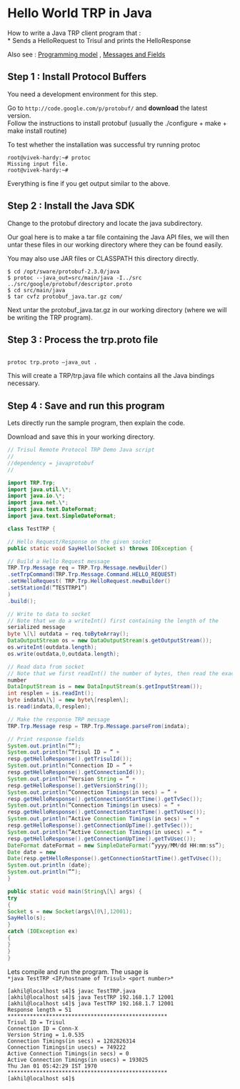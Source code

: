 # Hello World TRP in Java

How to write a Java TRP client program that :  
\* Sends a HelloRequest to Trisul and prints the HelloResponse

Also see : [Programming model](/docs/trp/trpprogramodel) , [Messages and
Fields](/docs/ref/trpproto)

## Step 1 : Install Protocol Buffers

You need a development environment for this step.

Go to `http://code.google.com/p/protobuf/` and **download** the latest
version.  
Follow the instructions to install protobuf (usually the ./configure +
make + make install routine)

To test whether the installation was successful try running protoc

    root@vivek-hardy:~# protoc
    Missing input file.
    root@vivek-hardy:~#

Everything is fine if you get output similar to the above.

## Step 2 : Install the Java SDK

Change to the protobuf directory and locate the java subdirectory.

Our goal here is to make a tar file containing the Java API files, we
will then untar these files in our working directory where they can be
found easily.

<note tip>

You may also use JAR files or CLASSPATH this directory directly.

</note>

```
$ cd /opt/sware/protobuf-2.3.0/java
$ protoc --java_out=src/main/java -I../src ../src/google/protobuf/descriptor.proto
$ cd src/main/java
$ tar cvfz protobuf_java.tar.gz com/
```

Next untar the protobuf_java.tar.gz in our working directory (where we
will be writing the TRP program).

## Step 3 : Process the trp.proto file

<code>  
protoc trp.proto —java_out .  
</code>

This will create a TRP/trp.java file which contains all the Java
bindings necessary.

## Step 4 : Save and run this program

Lets directly run the sample program, then explain the code.

Download and save this in your working directory.

```java
// Trisul Remote Protocol TRP Demo Java script  
//  
//dependency = javaprotobuf  
//

import TRP.Trp;  
import java.util.\*;  
import java.io.\*;  
import java.net.\*;  
import java.text.DateFormat;  
import java.text.SimpleDateFormat;

class TestTRP {

// Hello Request/Response on the given socket  
public static void SayHello(Socket s) throws IOException {

// Build a Hello Request message  
TRP.Trp.Message req = TRP.Trp.Message.newBuilder()  
.setTrpCommand(TRP.Trp.Message.Command.HELLO_REQUEST)  
.setHelloRequest( TRP.Trp.HelloRequest.newBuilder()  
.setStationId(”TESTTRP1”)  
)  
.build();

// Write to data to socket  
// Note that we do a writeInt() first containing the length of the
serialized message  
byte \[\] outdata = req.toByteArray();  
DataOutputStream os = new DataOutputStream(s.getOutputStream());  
os.writeInt(outdata.length);  
os.write(outdata,0,outdata.length);

// Read data from socket  
// Note that we first readInt() the number of bytes, then read the exact
number  
DataInputStream is = new DataInputStream(s.getInputStream());  
int resplen = is.readInt();  
byte indata\[\] = new byte\[resplen\];  
is.read(indata,0,resplen);

// Make the response TRP message  
TRP.Trp.Message resp = TRP.Trp.Message.parseFrom(indata);

// Print response fields  
System.out.println(”“);  
System.out.println(”Trisul ID = ” +
resp.getHelloResponse().getTrisulId());  
System.out.println(”Connection ID = ” +
resp.getHelloResponse().getConnectionId());  
System.out.println(”Version String = ” +
resp.getHelloResponse().getVersionString());  
System.out.println(”Connection Timings(in secs) = ” +
resp.getHelloResponse().getConnectionStartTime().getTvSec());  
System.out.println(”Connection Timings(in usecs) = ” +
resp.getHelloResponse().getConnectionStartTime().getTvUsec());  
System.out.println(”Active Connection Timings(in secs) = ” +
resp.getHelloResponse().getConnectionUpTime().getTvSec());  
System.out.println(”Active Connection Timings(in usecs) = ” +
resp.getHelloResponse().getConnectionUpTime().getTvUsec());  
DateFormat dateFormat = new SimpleDateFormat(”yyyy/MM/dd HH:mm:ss”);  
Date date = new
Date(resp.getHelloResponse().getConnectionStartTime().getTvUsec());  
System.out.println (date);  
System.out.println(”“);  
}

public static void main(String\[\] args) {  
try  
{  
Socket s = new Socket(args\[0\],12001);  
SayHello(s);  
}  
catch (IOException ex)  
{  
}  
}  
}
```

Lets compile and run the program. The usage is  
``` *java TestTRP <IP/hostname of Trisul> <port number>* ```

    [akhil@localhost s4]$ javac TestTRP.java
    [akhil@localhost s4]$ java TestTRP 192.168.1.7 12001
    [akhil@localhost s4]$ java TestTRP 192.168.1.7 12001
    Response length = 51
    **************************************************
    Trisul ID = Trisul
    Connection ID = Conn-X
    Version String = 1.0.535
    Connection Timings(in secs) = 1282826314
    Connection Timings(in usecs) = 749222
    Active Connection Timings(in secs) = 0
    Active Connection Timings(in usecs) = 193025
    Thu Jan 01 05:42:29 IST 1970
    **************************************************
    [akhil@localhost s4]$
